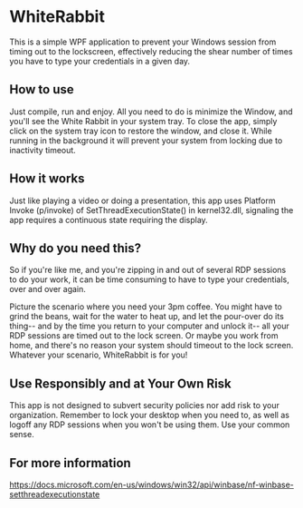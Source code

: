 # WhiteRabbit
This is a simple WPF application to prevent your Windows session from timing out to the lockscreen, effectively reducing the shear number of times you have to type your credentials in a given day.

## How to use
Just compile, run and enjoy. All you need to do is minimize the Window, and you'll see the White Rabbit in your system tray. To close the app, simply click on the system tray icon to restore the window, and close it. While running in the background it will prevent your system from locking due to inactivity timeout.

## How it works
Just like playing a video or doing a presentation, this app uses Platform Invoke (p/invoke) of SetThreadExecutionState() in kernel32.dll, signaling the app requires a continuous state requiring the display.  
  
## Why do you need this?
So if you're like me, and you're zipping in and out of several RDP sessions to do your work, it can be time consuming to have to type your credentials, over and over again.  
  
Picture the scenario where you need your 3pm coffee. You might have to grind the beans, wait for the water to heat up, and let the pour-over do its thing-- and by the time you return to your computer and unlock it-- all your RDP sessions are timed out to the lock screen. Or maybe you work from home, and there's no reason your system should timeout to the lock screen. Whatever your scenario, WhiteRabbit is for you!

## Use Responsibly and at Your Own Risk
This app is not designed to subvert security policies nor add risk to your organization. Remember to lock your desktop when you need to, as well as logoff any RDP sessions when you won't be using them. Use your common sense.

## For more information
https://docs.microsoft.com/en-us/windows/win32/api/winbase/nf-winbase-setthreadexecutionstate
